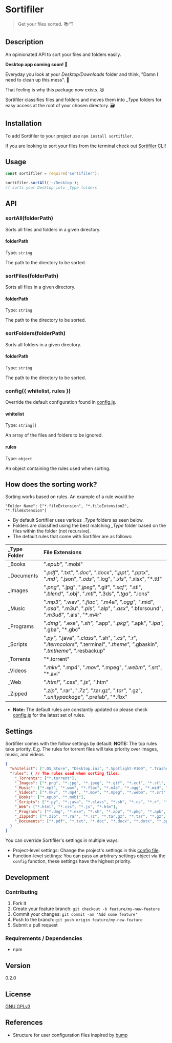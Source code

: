 # Sortifiler

> Get your files sorted. 📚🗂

## Description
An opinionated API to sort your files and folders easily.

**Desktop app coming soon! 🚀**

Everyday you look at your *Desktop/Downloads* folder and think, "Damn I need to clean up this mess". 🤦

That feeling is why this package now exists. 😆

Sortifiler classifies files and folders and moves them into *\_Type* folders for easy access at the root of your chosen directory. 🗃

## Installation

To add Sortifiler to your project use `npm install sortifiler`.

If you are looking to sort your files from the terminal check out [Sortifiler CLI](https://github.com/yougotwill/sortifiler-cli)!

## Usage

```js
const sortifiler = require('sortifiler');

sortifiler.sortAll('~/Desktop');
// sorts your Desktop into _Type folders
```

## API

### sortAll(folderPath)

Sorts all files and folders in a given directory.

#### folderPath

Type: `string`

The path to the directory to be sorted.

### sortFiles(folderPath)

Sorts all files in a given directory.

#### folderPath

Type: `string`

The path to the directory to be sorted.

### sortFolders(folderPath)

Sorts all folders in a given directory.

#### folderPath

Type: `string`

The path to the directory to be sorted.

### config({ whitelist, rules })

Override the default configuration found in [config.js](src/config.js).

#### whitelist

Type: `string[]`

An array of the files and folders  to be ignored.

#### rules

Type: `object`

An object containing the rules used when sorting.

## How does the sorting work?

Sorting works based on rules. An example of a rule would be
```
"Folder Name": ["*.fileExtension", "*.fileExtension2", "*.fileExtension"]
```
- By default Sortifiler uses various *_Type* folders as seen below.
- Folders are classified using the best matching *_Type* folder based on the files within the folder (not recursive).
- The default rules that come with Sortifiler are as follows:

| _Type Folder | File Extensions                           |
| :------------- | :--------------------------------------- |
| _Books         | "*.epub", "*.mobi"                         |
| _Documents     | "*.pdf", "*.txt", "*.doc", "*.docx", "*.ppt", "*.pptx", "*.md", "*.json", "*.ods", "*.log", "*.xls", "*.xlsx", "*.ttf" |
| _Images        | "*.png", "*.jpg", "*.jpeg", "*.gif", "*.xcf", "*.stl", "*.blend", "*.obj", "*.mtl", "*.3ds", "*.tga", "*.icns" |
| _Music         | "*.mp3", "*.wav", "*.flac", "*.m4a", "*.ogg", "*.mid", "*.asd", "*.m3u", "*.pls", "*.alp", "*.asx", "*.bfxrsound", "*.m3u8", "*.als", "*.m4r" |
| _Programs      | "*.dmg", "*.exe", "*.sh", "*.app", "*.pkg", "*.apk", "*.ipa", "*.gba", "*.gbc" |
| _Scripts       | "*.py", "*.java", "*.class", "*.sh", "*.cs", "*.r", "*.itermcolors", "*.terminal", "*.theme", "*.gbaskin", "*.tmtheme", "*.resbackup" |
| _Torrents      | "*.torrent"                               |
| _Videos        | "*.mkv", "*.mp4", "*.mov", "*.mpeg", "*.webm", "*.srt", "*.avi" |
| _Web           | "*.html", "*.css", "*.js", "*.htm"           |
| _Zipped        | "*.zip", "*.rar", "*.7z", "*.tar.gz", "*.tar", "*.gz", "*.unitypackage", "*.prefab", "*.fbx" |

- **Note:** The default rules are constantly updated so please check [config.js](src/config.js) for the latest set of rules.

## Settings

Sortifiler comes with the follow settings by default:
**NOTE:** The top rules take priority. E.g. The rules for torrent files will take priority over images, music, and videos.

```json
{
  "whitelist": [".DS_Store", "Desktop.ini", ".Spotlight-V100", ".Trashes"], // Files / Folders to ignore when sorting
  "rules": { // The rules used when sorting files.
    "_Torrents": ["*.torrent"],
    "_Images": ["*.png", "*.jpg", "*.jpeg", "*.gif", "*.xcf", "*.stl", "*.blend", "*.obj", "*.mtl", "*.3ds", "*.tga", "*.icns", "*.piskel", "*.heif", "*.svg"],
    "_Music": ["*.mp3", "*.wav", "*.flac", "*.m4a", "*.ogg", "*.mid", "*.asd", "*.m3u", "*.pls", "*.alp", "*.asx", "*.bfxrsound", "*.m3u8", "*.als", "*.m4r", "*.opus"],
    "_Videos": ["*.mkv", "*.mp4", "*.mov", "*.mpeg", "*.webm", "*.srt", "*.avi"],
    "_Books": ["*.epub", "*.mobi"],
    "_Scripts": ["*.py", "*.java", "*.class", "*.sh", "*.cs", "*.r", "*.itermcolors", "*.terminal", "*.theme", "*.gbaskin", "*.deltaskin", "*.tmtheme", "*.resbackup", "*.xccolortheme", "*.js", "*.cottheme"],
    "_Web": ["*.html", "*.css", "*.js", "*.htm"],
    "_Programs": ["*.dmg", "*.exe", "*.sh", "*.app", "*.pkg", "*.apk", "*.ipa", "*.gba", "*.gbc", "*.iso", "*.jar", "*.z64"],
    "_Zipped": ["*.zip", "*.rar", "*.7z", "*.tar.gz", "*.tar", "*.gz", "*.unitypackage", "*.prefab", "*.fbx"],
    "_Documents": ["*.pdf", "*.txt", "*.doc", "*.docx", "*.dotx", "*.ppt", "*.pptx", "*.md", "*.json", "*.ods", "*.log", "*.xls", "*.xlsx", "*.ttf"]
  }
}
```

You can override Sortifiler's settings in multiple ways:
  - Project-level settings: Change the project's settings in this [config file](src/config.js).
  - Function-level settings: You can pass an arbitrary settings object via the `config` function, these settings have the highest priority.

## Development

### Contributing

1. Fork it
2. Create your feature branch: `git checkout -b feature/my-new-feature`
3. Commit your changes: `git commit -am 'Add some feature'`
4. Push to the branch: `git push origin feature/my-new-feature`
5. Submit a pull request

### Requirements / Dependencies

- npm

## Version

0.2.0

## License

[GNU GPLv3](LICENSE)

## References

- Structure for user configuration files inspired by [bump](https://github.com/fabiospampinato/bump)
